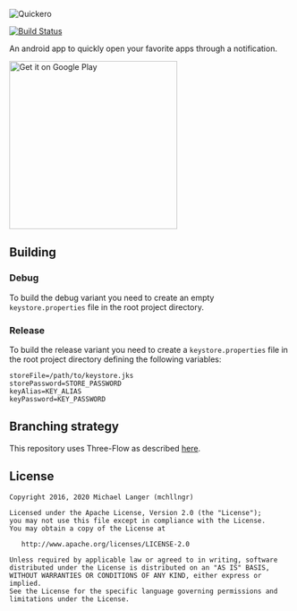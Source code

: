 ![Quickero](./assets/logo_name.svg)

[![Build Status](https://github.com/mchllngr/Quickero/workflows/deploy/badge.svg)](https://github.com/mchllngr/Quickero/actions)

An android app to quickly open your favorite apps through a notification.

<a href='https://play.google.com/store/apps/details?id=de.mchllngr.quickero'><img width='300' alt='Get it on Google Play' src='https://play.google.com/intl/en_us/badges/images/generic/en_badge_web_generic.png'/></a>

## Building

### Debug
To build the debug variant you need to create an empty `keystore.properties` file in the root project directory.

### Release
To build the release variant you need to create a `keystore.properties` file in the root project directory defining the following variables:
```
storeFile=/path/to/keystore.jks
storePassword=STORE_PASSWORD
keyAlias=KEY_ALIAS
keyPassword=KEY_PASSWORD
```

## Branching strategy
This repository uses Three-Flow as described [here](https://blog.danlew.net/2020/11/11/trello-androids-git-branching-strategy/).

## License

```
Copyright 2016, 2020 Michael Langer (mchllngr)

Licensed under the Apache License, Version 2.0 (the "License");
you may not use this file except in compliance with the License.
You may obtain a copy of the License at

   http://www.apache.org/licenses/LICENSE-2.0

Unless required by applicable law or agreed to in writing, software
distributed under the License is distributed on an "AS IS" BASIS,
WITHOUT WARRANTIES OR CONDITIONS OF ANY KIND, either express or implied.
See the License for the specific language governing permissions and
limitations under the License.
```

